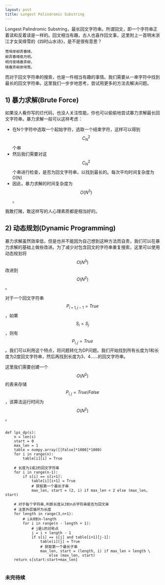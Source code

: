 ```yaml
---
layout: post
title: Longest Palindromic Substring
---
```

Longest Palindromic Substring，最长回文字符串。所谓回文，即一个字符串正着读和反着读是一样的。回文相当有趣，古人也喜作回文事，这里附上一首明末浙江才女吴绛雪的《四时山水诗》，是不是很有意思？

```
莺啼岸柳弄春晴，
柳弄春晴夜月明。
明月夜晴春弄柳，
晴春弄柳岸啼莺。
```

而对于回文字符串的搜索，也是一件相当有趣的事情。我们需要从一串字符中找到最长的回文字符串。这里我们一步步地思考，尝试用更多的方法去解决问题。

## 1) 暴力求解(Brute Force)
如果没人看你写的烂代码，也没人关注性能，你也可以偷偷地尝试暴力求解最长回文字符串。暴力求解一般可以这样考虑：

* 在N个字符中选取一个起始字符，选取一个结束字符，这样可以得到$$C_N^2$$个串
* 然后我们需要对这$$C_N^2$$个串进行检查，是否为回文字符串，以找到最长的。每次平均时间复杂度为O(N)
* 因此，暴力求解的时间复杂度为$$O(N^3)$$。

我敢打赌，敢这样写的人心理素质都是相当好的。

## 2) 动态规划(Dynamic Programming)
暴力求解虽然效率低，但是也并不能因为自己想到这种方法而自责，我们可以在暴力求解的基础上做些改进。为了减少对包含回文的字符串重复搜索，这里可以使用动态规划将$$O(N^3)$$改进到$$O(N^2)$$。

对于一个回文字符串$$P_{i+1,j-1} = True$$，如果$$S_i=S_j$$，则有$$P_{i,j} = True$$。我们可以利用这个特点，将问题转化为DP问题。我们开始找到所有长度为1和长度为2度回文字符串，然后再找到长度为3、4......的回文字符串。

这里我们需要创建一个$$O(N^2)$$的表来存储$$P_{i,j} = True / False$$，该算法运行时间为$$O(N^2)$$。

<pre class="language-python">
<code>
def lps_dp(s):
    n = len(s)
    start = 0
    max_len = 1
    table = numpy.array([[False]*1000]*1000)
    for i in range(n):
        table[i][i] = True

    # 长度为1或2的回文字符串
    for i in range(n-1):
        if s[i] == s[i+1]:
            table[i][i+1] = True
            # 获取第一个最长子串
            max_len, start = (2, i) if max_len < 2 else (max_len, start)

    # 对于每个字符串,判断长度从3到n点字符串是否为回文串
    # 注意外层循环为长度
    for length in range(3,n+1):
        # i从0到n-length
        for i in range(n - length + 1):
            # j是i的对称点
            j = i + length - 1
            if s[i] == s[j] and table[i+1][j-1]:
                table[i][j] = True
                # 获取第一个最长子串
                max_len, start = (length, i) if max_len < length \
                    else (max_len, start)
    return s[start:start+max_len]
</code>
</pre>

### 未完待续



